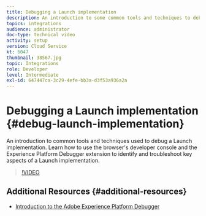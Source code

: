 ```yaml
---
title: Debugging a Launch implementation
description: An introduction to some common tools and techniques to debug a Launch implementation. Learn how to use the browser's developer console and the Experience Platform Debugger extension to identify and troubleshoot key aspects of a Launch implementation.
topics: integrations
audience: administrator
doc-type: technical video
activity: setup
version: Cloud Service
kt: 6047
thumbnail: 38567.jpg
topic: Integrations
role: Developer
level: Intermediate
exl-id: 647447ca-3c29-4efe-bb3a-d3f53a936a2a
---
```

# Debugging a Launch implementation {#debug-launch-implementation}

An introduction to common tools and techniques used to debug a Launch implementation. Learn how to use the browser's developer console and the Experience Platform Debugger extension to identify and troubleshoot key aspects of a Launch implementation.

>[!VIDEO](https://video.tv.adobe.com/v/38567?quality=12&learn=on)

## Additional Resources {#additional-resources}

* [Introduction to the Adobe Experience Platform Debugger](https://experienceleague.adobe.com/docs/debugger-learn/tutorials/experience-platform-debugger/introduction-to-the-experience-platform-debugger.html)
